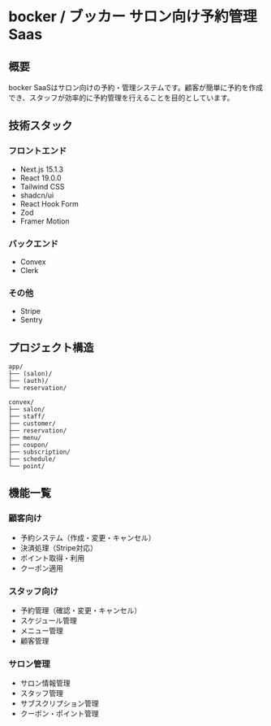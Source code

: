 # bocker / ブッカー サロン向け予約管理Saas

## 概要

bocker SaaSはサロン向けの予約・管理システムです。顧客が簡単に予約を作成でき、スタッフが効率的に予約管理を行えることを目的としています。

## 技術スタック

### フロントエンド
- Next.js 15.1.3
- React 19.0.0
- Tailwind CSS
- shadcn/ui
- React Hook Form
- Zod
- Framer Motion

### バックエンド
- Convex
- Clerk

### その他
- Stripe
- Sentry

## プロジェクト構造

```
app/
├── (salon)/
├── (auth)/
└── reservation/

convex/
├── salon/
├── staff/
├── customer/
├── reservation/
├── menu/
├── coupon/
├── subscription/
├── schedule/
└── point/
```

## 機能一覧

### 顧客向け
- 予約システム（作成・変更・キャンセル）
- 決済処理（Stripe対応）
- ポイント取得・利用
- クーポン適用

### スタッフ向け
- 予約管理（確認・変更・キャンセル）
- スケジュール管理
- メニュー管理
- 顧客管理

### サロン管理
- サロン情報管理
- スタッフ管理
- サブスクリプション管理
- クーポン・ポイント管理

